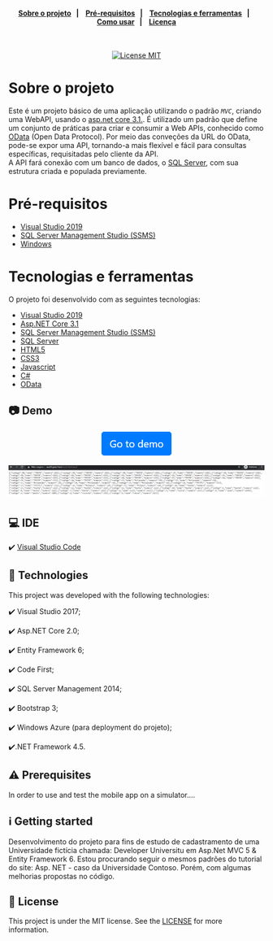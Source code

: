 <h4 align="center"> 
  <a href="#sobre-o-projeto">Sobre o projeto</a>&nbsp;&nbsp;&nbsp;|&nbsp;&nbsp;&nbsp;
  <a href="#Pré-requisitos">Pré-requisitos</a>&nbsp;&nbsp;&nbsp;|&nbsp;&nbsp;&nbsp;
  <a href="#tecnologias">Tecnologias e ferramentas</a>&nbsp;&nbsp;&nbsp;|&nbsp;&nbsp;&nbsp; 
  
  </br>
  <a href="#information_source-how-to-use">Como usar</a>&nbsp;&nbsp;&nbsp;|&nbsp;&nbsp;&nbsp;
  <a href="#memo-license">Licença</a>
</h4>

<br/>

<p align="center">
  <a href="https://opensource.org/licenses/MIT">
    <img src="https://img.shields.io/badge/License-MIT-blue.svg" alt="License MIT">
  </a>
</p>


# Sobre o projeto

Este é um projeto básico de uma aplicação utilizando o padrão *`MVC`*, criando uma WebAPI, usando o [asp.net core 3.1.](https://dotnet.microsoft.com/download/dotnet-core/3.1).
É utilizado um padrão que define um conjunto de práticas para criar e consumir a Web APIs, conhecido como [OData](https://docs.microsoft.com/en-us/odata/) (Open Data Protocol). Por meio das conveções da URL do OData, pode-se expor uma API, tornando-a mais flexível e fácil para consultas específicas, requisitadas pelo cliente da API.                                              
A API fará conexão com um banco de dados, o [SQL Server](https://www.microsoft.com/pt-br/sql-server/), com sua estrutura criada e populada previamente.

# Pré-requisitos

- [Visual Studio 2019](https://dotnet.microsoft.com/download/dotnet-core/3.1)
- [SQL Server Management Studio (SSMS)](https://docs.microsoft.com/pt-br/sql/ssms/download-sql-server-management-studio-ssms?view=sql-server-ver15) 
- [Windows](https://docs.microsoft.com/pt-br/sql/ssms/download-sql-server-management-studio-ssms?view=sql-server-ver15) 

# Tecnologias e ferramentas

O projeto foi desenvolvido com as seguintes tecnologias:

- [Visual Studio 2019](#Pré-requisitos)
- [Asp.NET Core 3.1](#Pré-requisitos)
- [SQL Server Management Studio (SSMS)](#Pré-requisitos)
- [SQL Server](#Pré-requisitos)
- [HTML5](#Pré-requisitos)
- [CSS3](#Pré-requisitos)
- [Javascript](#Pré-requisitos)
- [C#](#Pré-requisitos)
- [OData](#Pré-requisitos)

## :camera: Demo

<p align="center">
  <a href="http://wa24.gear.host/api/tabelaapi/">
    <img alt="Demo of app" src="https://github.com/TesteReteste/lim/blob/master/github/goToDemo2.png">
  </a>
</p>

![api](https://github.com/TesteReteste/lim/blob/master/github/API.gif)

## 💻 IDE
✔️ [Visual Studio Code](https://code.visualstudio.com/)

## :rocket: Technologies

This project was developed with the following technologies:

✔️ Visual Studio 2017;

✔️ Asp.NET Core 2.0;

✔️ Entity Framework 6;

✔️ Code First;

✔️ SQL Server Management 2014;

✔️ Bootstrap 3;

✔️ Windows Azure (para deployment do projeto);

✔️.NET Framework 4.5.

## :warning: Prerequisites

In order to use and test the mobile app on a simulator....

## :information_source: Getting started

Desenvolvimento do projeto para fins de estudo de cadastramento de uma Universidade fictícia chamada: Developer Universitu em Asp.Net MVC 5 & Entity Framework 6. Estou procurando seguir o mesmos padrões do tutorial do site: Asp. NET - caso da Universidade Contoso. Porém, com algumas melhorias propostas no código.

## :memo: License
This project is under the MIT license. See the [LICENSE](https://github.com/TesteReteste/lim/blob/master/LICENSE) for more information.
